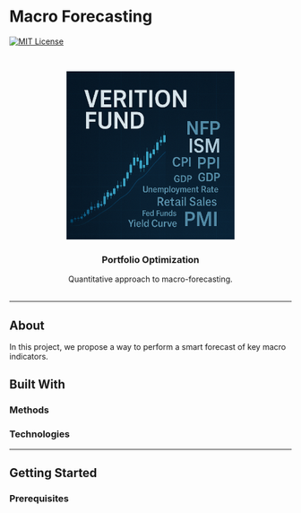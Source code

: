 # Macro Forecasting

[license-shield]: https://img.shields.io/badge/License-MIT-yellow.svg
[license-url]: https://github.com/nicwjh/Portfolio-Optimization/blob/main/README.md?plain=1#L74

[![MIT License][license-shield]][license-url]

<br />
<p align="center">
  <a href="https://github.com/othneildrew/Best-README-Template">
    <img src="https://github.com/nicwjh/Macro-research/blob/main/figures/project_logo.png.png" alt="Logo" width="300" height="300">
  </a>

  <h3 align="center">Portfolio Optimization</h3>

  <p align="center">
    Quantitative approach to macro-forecasting.
    <br />
    <br />
  </p>
</p>

---

## About

In this project, we propose a way to perform a smart forecast of key macro indicators. 

## Built With



### Methods  


### Technologies  

---

## Getting Started

### Prerequisites

